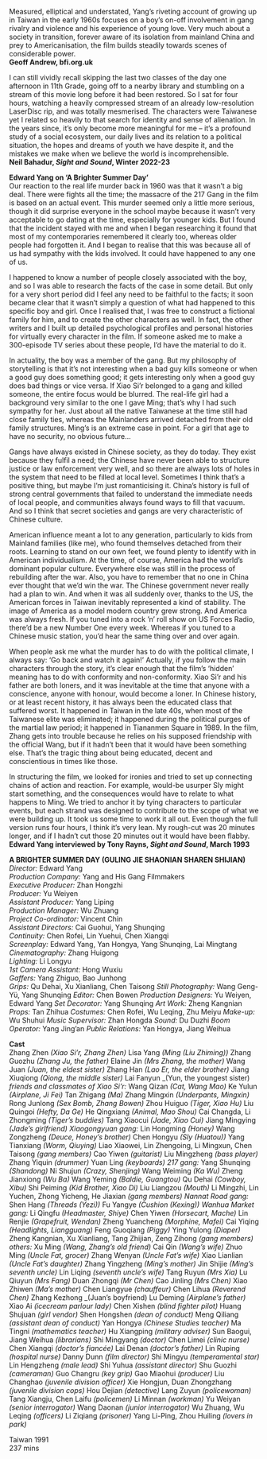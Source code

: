 

Measured, elliptical and understated, Yang’s riveting account of growing up in Taiwan in the early 1960s focuses on a boy’s on-off involvement in gang rivalry and violence and his experience of young love. Very much about a society in transition, forever aware of its isolation from mainland China and prey to Americanisation, the film builds steadily towards scenes of considerable power.  
**Geoff Andrew, bfi.org.uk**  

I can still vividly recall skipping the last two classes of the day one afternoon in 11th Grade, going off to a nearby library and stumbling on a stream of this movie long before it had been restored. So I sat for four hours, watching a heavily compressed stream of an already low-resolution LaserDisc rip, and was totally mesmerised. The characters were Taiwanese yet I related so heavily to that search for identity and sense of alienation. In the years since, it’s only become more meaningful for me – it’s a profound study of a social ecosystem, our daily lives and its relation to a political situation, the hopes and dreams of youth we have despite it, and the mistakes we make when we believe the world is incomprehensible.  
**Neil Bahadur, _Sight and Sound_, Winter 2022-23**  

**Edward Yang on ‘A Brighter Summer Day’**  
Our reaction to the real life murder back in 1960 was that it wasn’t a big deal. There were fights all the time; the massacre of the 217 Gang in the film is based on an actual event. This murder seemed only a little more serious, though it did surprise everyone in the school maybe because it wasn’t very acceptable to go dating at the time, especially for younger kids. But I found that the incident stayed with me and when I began researching it found that most of my contemporaries remembered it clearly too, whereas older people had forgotten it. And I began to realise that this was because all of us had sympathy with the kids involved. It could have happened to any one of us.

I happened to know a number of people closely associated with the boy, and so I was able to research the facts of the case in some detail. But only for a very short period did I feel any need to be faithful to the facts; it soon became clear that it wasn’t simply a question of what had happened to this specific boy and girl. Once I realised that, I was free to construct a fictional family for him, and to create the other characters as well. In fact, the other writers and I built up detailed psychological profiles and personal histories for virtually every character in the film. If someone asked me to make a 300-episode TV series about these people, I’d have the material to do it.

In actuality, the boy was a member of the gang. But my philosophy of storytelling is that it’s not interesting when a bad guy kills someone or when a good guy does something good; it gets interesting only when a good guy does bad things or vice versa. If Xiao Si’r belonged to a gang and killed someone, the entire focus would be blurred. The real-life girl had a background very similar to the one I gave Ming; that’s why I had such sympathy for her. Just about all the native Taiwanese at the time still had close family ties, whereas the Mainlanders arrived detached from their old family structures. Ming’s is an extreme case in point. For a girl that age to have no security, no obvious future...

Gangs have always existed in Chinese society, as they do today. They exist because they fulfil a need; the Chinese have never been able to structure justice or law enforcement very well, and so there are always lots of holes in the system that need to be filled at local level. Sometimes I think that’s a positive thing, but maybe I’m just romanticising it. China’s history is full of strong central governments that failed to understand the immediate needs of local people, and communities always found ways to fill that vacuum. And so I think that secret societies and gangs are very characteristic of Chinese culture.

American influence meant a lot to any generation, particularly to kids from Mainland families (like me), who found themselves detached from their roots. Learning to stand on our own feet, we found plenty to identify with in American individualism. At the time, of course, America had the world’s dominant popular culture. Everywhere else was still in the process of rebuilding after the war. Also, you have to remember that no one in China ever thought that we’d win the war. The Chinese government never really had a plan to win. And when it was all suddenly over, thanks to the US, the American forces in Taiwan inevitably represented a kind of stability. The image of America as a model modern country grew strong. And America was always fresh. If you tuned into a rock ’n’ roll show on US Forces Radio, there’d be a new Number One every week. Whereas if you tuned to a Chinese music station, you’d hear the same thing over and over again.

When people ask me what the murder has to do with the political climate, I always say: ‘Go back and watch it again!’ Actually, if you follow the main characters through the story, it’s clear enough that the film’s ‘hidden’ meaning has to do with conformity and non-conformity. Xiao Si’r and his father are both loners, and it was inevitable at the time that anyone with a conscience, anyone with honour, would become a loner. In Chinese history, or at least recent history, it has always been the educated class that suffered worst. It happened in Taiwan in the late 40s, when most of the Taiwanese elite was eliminated; it happened during the political purges of the martial law period; it happened in Tiananmen Square in 1989. In the film, Zhang gets into trouble because he relies on his supposed friendship with the official Wang, but if it hadn’t been that it would have been something else. That’s the tragic thing about being educated, decent and conscientious in times like those.

In structuring the film, we looked for ironies and tried to set up connecting chains of action and reaction. For example, would-be usurper Sly might start something, and the consequences would have to relate to what happens to Ming. We tried to anchor it by tying characters to particular events, but each strand was designed to contribute to the scope of what we were building up. It took us some time to work it all out. Even though the full version runs four hours, I think it’s very lean. My rough-cut was 20 minutes longer, and if I hadn’t cut those 20 minutes out it would have been flabby.  
**Edward Yang interviewed by Tony Rayns, _Sight and Sound_, March 1993**  

**A BRIGHTER SUMMER DAY (GULING JIE SHAONIAN SHAREN SHIJIAN)**  
_Director:_ Edward Yang  
_Production Company:_ Yang and His Gang Filmmakers  
_Executive Producer:_ Zhan Hongzhi  
_Producer:_ Yu Weiyen  
_Assistant Producer:_ Yang Liping  
_Production Manager:_ Wu Zhuang  
_Project Co-ordinator:_ Vincent Chin  
_Assistant Directors:_ Cai Guohui, Yang Shunqing  
_Continuity:_ Chen Rofei, Lin Yuehui, Chen Xiangqi  
_Screenplay:_ Edward Yang, Yan Hongya, Yang Shunqing, Lai Mingtang  
_Cinematography:_ Zhang Huigong  
_Lighting:_ Li Longyu  
_1st Camera Assistant:_ Hong Wuxiu  
_Gaffers:_ Yang Zhiguo, Bao Junhong  
_Grips:_ Qu Dehai, Xu Xianliang, Chen Taisong
_Still Photography:_ Wang Geng-Yü, Yang Shunqing
_Editor:_ Chen Bowen
_Production Designers:_ Yu Weiyen, Edward Yang
_Set Decorator:_ Yang Shunqing
_Art Work:_ Zheng Kangnian
_Props:_ Tan Zhihua
_Costumes:_ Chen Rofei, Wu Leqing, Zhu Meiyu
_Make-up:_ Wu Shuhui
_Music Supervisor:_ Zhan Hongda
_Sound:_ Du Duzhi
_Boom Operator:_ Yang Jing’an
_Public Relations:_ Yan Hongya, Jiang Weihua

**Cast**  
Zhang Zhen _(Xiao Si’r, Zhang Zhen)_
Lisa Yang _(Ming (Liu Zhiming))_
Zhang Guozhu _(Zhang Ju, the father)_
Elaine Jin _(Mrs Zhang, the mother)_
Wang Juan _(Juan, the eldest sister)_
Zhang Han _(Lao Er, the elder brother)_
Jiang Xiuqiong _(Qiong, the middle sister)_
Lai Fanyun _(Yun, the youngest sister)
_friends and classmates of Xiao Si’r:_
Wang Qizan _(Cat, Wang Mao)_
Ke Yulun _(Airplane, Ji Fei)_
Tan Zhigang _(Ma)_
Zhang Mingxin _(Underpants, Mingxin)_
Rong Junlong _(Sex Bomb, Zhang Bowen)_
Zhou Huiguo _(Tiger, Xiao Hu)_
Liu Quingoi _(Hefty, Da Ge)_
He Qingxiang _(Animal, Mao Shou)_
Cai Changda, Li Zhongming _(Tiger’s buddies)_
Tang Xiaocui _(Jade, Xiao Cui)_
Jiang Mingying _(Jade’s girlfriend)_
_Xiaogongyuan gang:_
Lin Hongming _(Honey)_
Wang Zongzheng _(Deuce, Honey’s brother)_
Chen Hongyu _(Sly (Huatou))_
Yang Tianxiang _(Worm, Qiuying)_
Liao Xiaowei, Lin Zhengoing, Li Mingxun, Chen Taisong _(gang members)_
Cao Yiwen _(guitarist)_
Liu Mingzheng _(bass player)_
Zhang Yiquin _(drummer)_
Yuan Ling _(keyboards)_
_217 gang:_
Yang Shunqing _(Shandong)_
Ni Shujun _(Crazy, Shenjing)_
Wang Weiming _(Ka Wu)_
Zheng Jianxiong _(Wu Ba)_
Wang Yeming _(Baldie, Guangtou)_
Qu Dehai _(Cowboy, Xibu)_
Shi Peiming _(Kid Brother, Xiao Di)_
Liu Liangzou _(Mouth)_
Li Mingzhi, Lin Yuchen, Zhong Yicheng, He Jiaxian _(gang members)_
_Nannat Road gang:_
Shen Hang _(Threads (Yezi))_
Fu Yangye _(Cushion (Kexing))_
_Wanhua Market gang:_
Li Qingfu _(Headmaster, Shiye)_
Chen Yiwen _(Horsecart, Mache)_
Lin Renjie _(Grapefruit, Wendan)_
Zheng Yuancheng _(Morphine, Mafei)_
Cai Yiqing _(Headlights, Liangguang)_
Feng Guoqiang _(Piggy)_
Ying Yulong _(Diaper)_
Zheng Kangnian, Xu Xianliang, Tang Zhijian,
Zeng Zihong _(gang members)_
_others:_
Xu Ming _(Wang, Zhang’s old friend)_
Cai Qin _(Wang’s wife)_
Zhuo Ming _(Uncle Fat, grocer)_
Zhang Wenyan _(Uncle Fat’s wife)_
Xiao Lianlian _(Uncle Fat’s daughter)_
Zhang Yingzheng _(Ming’s mother)_
Jin Shijie _(Ming’s seventh uncle)_
Lin Liqing _(seventh uncle’s wife)_
Tang Ruyun _(Mrs Xia)_
Lu Qiuyun _(Mrs Fang)_
Duan Zhongqi _(Mr Chen)_
Cao Jinling _(Mrs Chen)_
Xiao Zhiwen _(Ma’s mother)_
Chen Liangyue _(chauffeur)_
Chen Lihua _(Reverend Chen)_
Zhang Kezhong _(Juan’s boyfriend)
Lu Deming _(Airplane’s father)_
Xiao Ai _(icecream parlour lady)_
Chen Xishen _(blind fighter pilot)_
Huang Shujuan _(girl vendor)_
Shen Hongshen _(dean of conduct)_
Meng Qiliang _(assistant dean of conduct)_
Yan Hongya _(Chinese Studies teacher)_
Ma Tingni _(mathematics teacher)_
Hu Xiangping _(military adviser)_
Sun Baogui, Jiang Weihua _(librarians)_
Shi Mingyang _(doctor)_
Chen Limei _(clinic nurse)_
Chen Xiangqi _(doctor’s fiancée)_
Lai Denan _(doctor’s father)_
Lin Ruping _(hospital nurse)_
Danny Dunn _(film director)_
Shi Mingyu _(temperamental star)_
Lin Hengzheng _(male lead)_
Shi Yuhua _(assistant director)_
Shu Guozhi _(cameraman)_
Guo Changru _(key grip)_
Gao Miaohui _(producer)_
Liu Changhao _(juvenile division officer)_
Xie Hongjun, Duan Zhongzhang _(juvenile division cops)_
Hou Dejian _(detective)_
Lang Zuyun _(policewoman)_
Tang Xiangju, Chen Laifu _(policemen)_
Li Minnan _(workman)_
Yu Weiyan _(senior interrogator)_
Wang Daonan _(junior interrogator)_
Wu Zhuang, Wu Leqing _(officers)_
Li Ziqiang _(prisoner)_
Yang Li-Ping, Zhou Huiling _(lovers in park)_

Taiwan 1991  
237 mins  
<!--stackedit_data:
eyJoaXN0b3J5IjpbLTIwNzE0NzQ5Nl19
-->